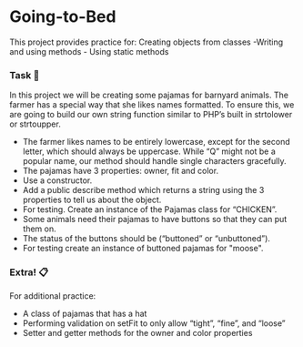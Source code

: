 # Going-to-Bed
This project provides practice for:  Creating objects from classes -Writing and using methods - Using static methods

### Task 🔧

In this project we will be creating some pajamas for barnyard animals. The farmer has a special way that she likes names formatted. To ensure this, we are going to build our own string function similar to PHP’s built in strtolower or strtoupper.

* The farmer likes names to be entirely lowercase, except for the second letter, which should always be uppercase. While “Q” might not be a popular name, our method should handle single characters gracefully.
* The pajamas have 3 properties: owner, fit and color.
* Use a constructor.
* Add a public describe method which returns a string using the 3 properties to tell us about the object.
* For testing. Create an instance of the Pajamas class for “CHICKEN”.
* Some animals need their pajamas to have buttons so that they can put them on.
* The status of the buttons should be (“buttoned” or “unbuttoned”).
* For testing create an instance of buttoned pajamas for "moose".


### Extra! 📋

For additional practice:

* A class of pajamas that has a hat
* Performing validation on setFit to only allow “tight”, “fine”, and “loose”
* Setter and getter methods for the owner and color properties
